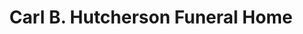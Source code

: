 ---
title: "Carl B. Hutcherson Funeral Home"
url: /lynchburg/carl-b-hutcherson-funeral-home/
shop: funeral directors
---